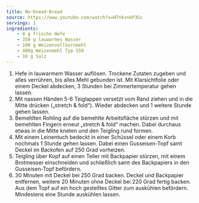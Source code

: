 ```yaml
---
title: No-Knead-Bread
source: https://www.youtube.com/watch?v=HTnkvnkP3Gc
servings: 1
ingredients:
    - 8 g frische Hefe
    - 350 g lauwarmes Wasser
    - 100 g Weizenvollkornmehl
    - 400g Weizenmehl Typ 550
    - 10 g Salz
---
```


1. Hefe in lauwarmem Wasser auflösen. Trockene Zutaten zugeben und alles verrühren, bis alles Mehl gebunden ist. Mit Klarsichtfolie oder einem Deckel abdecken, 3 Stunden bei Zimmertemperatur gehen lassen.
2. Mit nassen Händen 5-6 Teiglappen versetzt vom Rand ziehen und in die Mitte drücken („stretch & fold“). Wieder abdecken und 1 weitere Stunde gehen lassen.
3. Bemehlten Rohling auf die bemehlte Arbeitsfläche stürzen und mit bemehlten Fingern erneut „stretch & fold“ machen. Dabei durchaus etwas in die Mitte kneten und den Teigling rund formen.
4. Mit einem Leinentuch bedeckt in einer Schüssel oder einem Korb nochmals 1 Stunde gehen lassen. Dabei einen Gusseisen-Topf samt Deckel im Backofen auf 250 Grad vorheizen.
5. Teigling über Kopf auf einen Teller mit Backpapier stürzen, mit einem Brotmesser einschneiden und schließlich samt des Backpapiers in den Gusseisen-Topf befördern.
6. 30 Minuten mit Deckel bei 250 Grad backen. Deckel und Backpapier entfernen, weitere 20 Minuten ohne Deckel bei 220 Grad fertig backen. Aus dem Topf auf ein hoch gestelltes Gitter zum auskühlen befördern. Mindestens eine Stunde auskühlen lassen.
